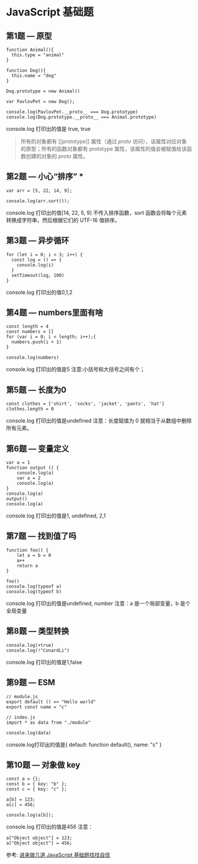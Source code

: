 # JavaScript 基础题
## 第1题 — 原型
``` 
function Animal(){ 
  this.type = "animal"
}
   
function Dog(){ 
  this.name = "dog"
}
 
Dog.prototype = new Animal()
 
var PavlovPet = new Dog(); 
 
console.log(PavlovPet.__proto__ === Dog.prototype)
console.log(Dog.prototype.__proto__ === Animal.prototype)
```
console.log 打印出的值是 true, true
>所有的对象都有 [[prototype]] 属性（通过 _proto_ 访问），该属性对应对象的原型；所有的函数对象都有 prototype 属性，该属性的值会被赋值给该函数创建的对象的 _proto_ 属性。

## 第2题 — 小心“排序” *
``` 
var arr = [5, 22, 14, 9];

console.log(arr.sort());
```
console.log 打印出的值[14, 22, 5, 9]
不传入排序函数，sort 函数会将每个元素转换成字符串，然后根据它们的 UTF-16 值排序。
## 第3题 — 异步循环
``` 
for (let i = 0; i < 3; i++) {
  const log = () => {
    console.log(i)
  }
  setTimeout(log, 100)
}
```
console.log 打印出的值0,1,2
## 第4题 — numbers里面有啥
``` 
const length = 4
const numbers = []
for (var i = 0; i < length; i++);{
  numbers.push(i + 1)
}
 
console.log(numbers)
```
console.log 打印出的值是5
注意:小括号和大括号之间有个；
## 第5题 — 长度为0
``` 
const clothes = ['shirt', 'socks', 'jacket', 'pants', 'hat']
clothes.length = 0
```

console.log 打印出的值是undefined
注意：长度赋值为 0 就相当于从数组中删除所有元素。
## 第6题 — 变量定义
``` 
var a = 1
function output () {
    console.log(a)
    var a = 2
    console.log(a)
}
console.log(a)
output()
console.log(a)
```
console.log 打印出的值是1, undefined, 2,1
## 第7题 — 找到值了吗
``` 
function foo() {
    let a = b = 0
    a++
    return a
}
 
foo()
console.log(typeof a)
console.log(typeof b)
```
console.log 打印出的值是undefined, number
注意：a 是一个局部变量，b 是个全局变量
## 第8题 — 类型转换
``` 
console.log(+true)
console.log(!"ConardLi")
```
console.log 打印出的值是1,false
## 第9题 — ESM
``` 
// module.js 
export default () => "Hello world"
export const name = "c"

// index.js 
import * as data from "./module"

console.log(data)
```
console.log打印出的值是{ default: function default(), name: "c" }
## 第10题 — 对象做 key
``` 
const a = {};
const b = { key: "b" };
const c = { key: "c" };

a[b] = 123;
a[c] = 456;

console.log(a[b]);
```
console.log 打印出的值是456
注意：
``` 
a["Object object"] = 123;
a["Object object"] = 456;
```
参考:
[进来做几道 JavaScript 基础题找找自信](https://mp.weixin.qq.com/s/h-oZm_4o_2RcEy99UsdYKg)
